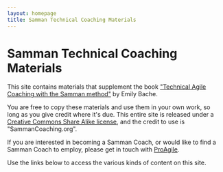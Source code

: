 ```yaml
---
layout: homepage
title: Samman Technical Coaching Materials
---
```


# Samman Technical Coaching Materials

This site contains materials that supplement the book ["Technical Agile Coaching with the Samman method"](https://leanpub.com/techagilecoach) by Emily Bache.

You are free to copy these materials and use them in your own work, so long as you give credit where it's due. This entire site is released under a [Creative Commons Share Alike license](https://creativecommons.org/licenses/by-sa/4.0/), and the credit to use is "SammanCoaching.org". 

If you are interested in becoming a Samman Coach, or would like to find a Samman Coach to employ, please get in touch with [ProAgile](http://proagile.eu).

Use the links below to access the various kinds of content on this site.
